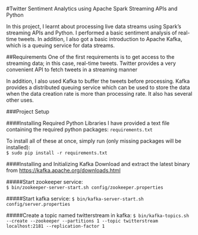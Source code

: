 #Twitter Sentiment Analytics using Apache Spark Streaming APIs and Python 

In this project, I learnt about processing live data streams using Spark’s streaming APIs and Python. I performed a basic sentiment analysis of real-time tweets. In addition, I also got a basic introduction to Apache Kafka, which is a queuing service for data streams. 

##Requirements
One of the first requirements is to get access to the streaming data; in this case, real-time tweets. Twitter provides a very 
convenient API to fetch tweets in a streaming manner 
 
In addition, I also used Kafka to buffer the tweets before processing. Kafka provides a distributed queuing service which can be used to store the data when the data creation rate is more than processing rate. It also has several other uses. 

###Project Setup 
 
####Installing Required Python Libraries 
I have provided a text file containing the required python packages: `requirements.txt`

To install all of these at once, simply run (only missing packages will be installed):    
`$ sudo pip install -r requirements.txt`
 
####Installing and Initializing Kafka 
Download and extract the latest binary from https://kafka.apache.org/downloads.html

#####Start zookeeper service:  
`$ bin/zookeeper-server-start.sh config/zookeeper.properties`
 
#####Start kafka service: 
`$ bin/kafka-server-start.sh config/server.properties`
 
#####Create a topic named twitterstream in kafka: 
`$ bin/kafka-topics.sh --create --zookeeper --partitions 1 --topic twitterstream localhost:2181 --replication-factor 1`
